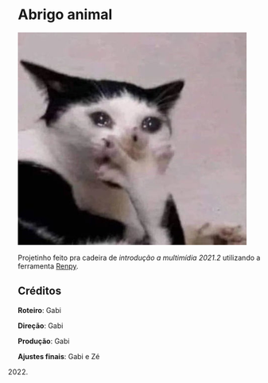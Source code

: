 # Abrigo animal

![alt text](game/images/gatosurpreso.jpg)

Projetinho feito pra cadeira de _introdução a multimídia 2021.2_ utilizando a ferramenta [Renpy](https://www.renpy.org/).

## Créditos

**Roteiro**: Gabi

**Direção**: Gabi

**Produção**: Gabi

**Ajustes finais**: Gabi e Zé

2022.

